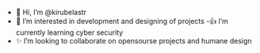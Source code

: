  - 👋 Hi, I’m @kirubelastr
- 👀 I’m interested in development and designing of projects
-👍 I’m currently learning cyber security
- ✨️ I’m looking to collaborate on opensourse projects and humane design


<!---
kirubelastr/kirubelastr is a ✨ special ✨ repository because its `README.md` (this file) appears on your GitHub profile.
You can click the Preview link to take a look at your changes.
--->
